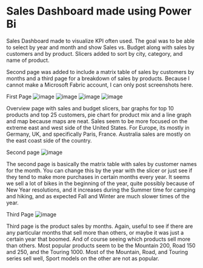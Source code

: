 # Sales Dashboard made using Power Bi

Sales Dashboard made to visualize KPI often used. 
The goal was to be able to select by year and month and show Sales vs. Budget along with sales by customers and by product. 
Slicers added to sort by city, category, and name of product. 

Second page was added to include a matrix table of sales by customers by months and a third page for a breakdown of sales by products. 
Because I cannot make a Microsoft Fabric account, I can only post screenshots here.

First Page
![image](https://github.com/Royalmeatbun/Sales-Dashboard-Data/assets/98185765/1026ec58-6de9-423f-bbbf-f5ebe3ebae3c)
![image](https://github.com/Royalmeatbun/Sales-Dashboard-Data/assets/98185765/7c14f3dd-bc96-4fe7-a1f9-64f3d2cce0d1)
![image](https://github.com/Royalmeatbun/Sales-Dashboard-Data/assets/98185765/7db7b963-ae7f-4839-b674-3c138bb9a283)
![image](https://github.com/Royalmeatbun/Sales-Dashboard-Data/assets/98185765/ece68967-8ae0-4d16-a4e3-f8e54b1c3d4b)

Overview page with sales and budget slicers, bar graphs for top 10 products and top 25 customers, pie chart for product mix
and a line graph and map because maps are neat. Sales seem to be more focused on the extreme east and west side of the United States. For Europe, its mostly in
Germany, UK, and specifically Paris, France. Australia sales are mostly on the east coast side of the country. 

Second page
![image](https://github.com/Royalmeatbun/Sales-Dashboard-Data/assets/98185765/0a0780be-f535-470e-b408-2f6b79a1dcd7)

The second page is basically the matrix table with sales by customer names for the month. You can change this by the year with the slicer or just see if they tend 
to make more purchases in certain months every year. It seems we sell a lot of bikes in the beginning of the year, quite possibly because of New Year resolutions,
and it increases during the Summer time for camping and hiking, and as expected Fall and Winter are much slower times of the year. 

Third Page
![image](https://github.com/Royalmeatbun/Sales-Dashboard-Data/assets/98185765/2b30f606-7c24-4732-ae64-7a448665676b)

Third page is the product sales by months. Again, useful to see if there are any particular months that sell more than others, or maybe it was just
a certain year that boomed. And of course seeing which products sell more than others. Most popular products seem to be the Mountain 200, Road 150 and 250, and the Touring 1000. 
Most of the Mountain, Road, and Touring series sell well, Sport models on the other are not as popular. 
